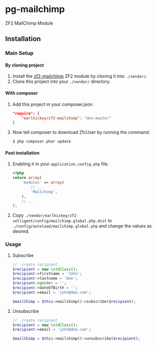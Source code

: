 pg-mailchimp
============

ZF2 MailChimp Module

Installation
------------

### Main Setup

#### By cloning project

1. Install the [zf2-mailchimp](https://github.com/earlhickey/zf2-mailchimp) ZF2 module
   by cloning it into `./vendor/`.
2. Clone this project into your `./vendor/` directory.

#### With composer

1. Add this project in your composer.json:

    ```json
    "require": {
        "earlhickey/zf2-mailchimp": "dev-master"
    }
    ```

2. Now tell composer to download ZfcUser by running the command:

    ```bash
    $ php composer.phar update
    ```

#### Post installation

1. Enabling it in your `application.config.php` file.

    ```php
    <?php
    return array(
        'modules' => array(
            // ...
            'Mailchimp',
        ),
        // ...
    );
    ```

2. Copy `./vendor/earlhickey/zf2-selligent/config/mailchimp.global.php.dist` to `./config/autoload/mailchimp.global.php` and change the values as desired.



### Usage

1. Subscribe

    ```php
    //  create recipient
    $recipient = new \stdClass();
    $recipient->firstname = 'John';
    $recipient->lastname = 'Doe';
    $recipient->gender = '';
    $recipient->dateOfBirth = '';
    $recipient->email = 'john@doe.com';

    $mailChimp = $this->mailchimp()->subscribe($recipient);
    ```
    
3. Unsubscribe

    ```php
    //  create recipient
    $recipient = new \stdClass();
    $recipient->email = 'john@doe.com';

    $mailChimp = $this->mailchimp()->unsubscribe($recipient);
    ```
